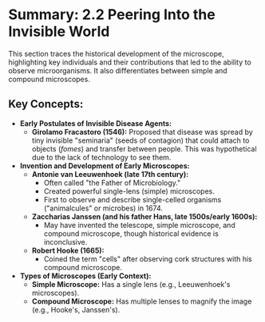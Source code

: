 # Summary: 2.2 Peering Into the Invisible World

This section traces the historical development of the microscope, highlighting key individuals and their contributions that led to the ability to observe microorganisms. It also differentiates between simple and compound microscopes.

## Key Concepts:

*   **Early Postulates of Invisible Disease Agents:**
    *   **Girolamo Fracastoro (1546):** Proposed that disease was spread by tiny invisible "seminaria" (seeds of contagion) that could attach to objects (*fomes*) and transfer between people. This was hypothetical due to the lack of technology to see them.
*   **Invention and Development of Early Microscopes:**
    *   **Antonie van Leeuwenhoek (late 17th century):**
        *   Often called "the Father of Microbiology."
        *   Created powerful single-lens (simple) microscopes.
        *   First to observe and describe single-celled organisms ("animalcules" or microbes) in 1674.
    *   **Zaccharias Janssen (and his father Hans, late 1500s/early 1600s):**
        *   May have invented the telescope, simple microscope, and compound microscope, though historical evidence is inconclusive.
    *   **Robert Hooke (1665):**
        *   Coined the term "cells" after observing cork structures with his compound microscope.
*   **Types of Microscopes (Early Context):**
    *   **Simple Microscope:** Has a single lens (e.g., Leeuwenhoek's microscopes).
    *   **Compound Microscope:** Has multiple lenses to magnify the image (e.g., Hooke's, Janssen's).

